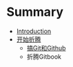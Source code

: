 # Summary

* [Introduction](README.md)
* [开始折腾](ch0.md)
   * [搞Git和Github](git_and_github.md)
   * 折腾Gitbook

